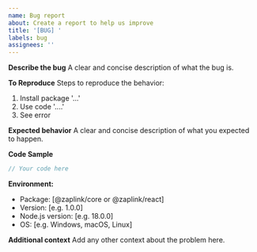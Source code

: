 ```yaml
---
name: Bug report
about: Create a report to help us improve
title: '[BUG] '
labels: bug
assignees: ''
---
```


**Describe the bug**
A clear and concise description of what the bug is.

**To Reproduce**
Steps to reproduce the behavior:
1. Install package '...'
2. Use code '....'
3. See error

**Expected behavior**
A clear and concise description of what you expected to happen.

**Code Sample**
```javascript
// Your code here
```

**Environment:**
 - Package: [@zaplink/core or @zaplink/react]
 - Version: [e.g. 1.0.0]
 - Node.js version: [e.g. 18.0.0]
 - OS: [e.g. Windows, macOS, Linux]

**Additional context**
Add any other context about the problem here.
